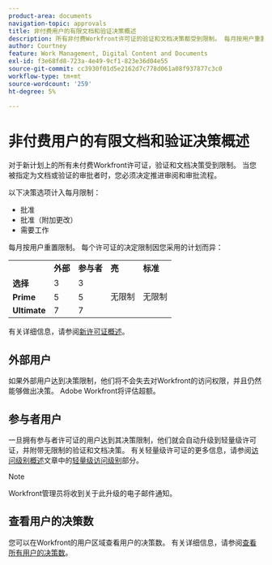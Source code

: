 ```yaml
---
product-area: documents
navigation-topic: approvals
title: 非付费用户的有限文档和验证决策概述 
description: 所有非付费Workfront许可证的验证和文档决策都受到限制。 每月按用户重置限制。
author: Courtney
feature: Work Management, Digital Content and Documents
exl-id: f3e68fd8-723a-4e49-9cf1-823e36d04e55
source-git-commit: cc3930f01d5e2162d7c778d061a08f937877c3c0
workflow-type: tm+mt
source-wordcount: '259'
ht-degree: 5%

---
```


# 非付费用户的有限文档和验证决策概述

对于新计划上的所有未付费Workfront许可证，验证和文档决策受到限制。 当您被指定为文档或验证的审批者时，您必须决定推进审阅和审批流程。

以下决策选项计入每月限制：

* 批准
* 批准（附加更改）
* 需要工作

每月按用户重置限制。 每个许可证的决定限制因您采用的计划而异：

<table>
  <tr>
   <td> 
   </td>
   <td><strong>外部</strong> 
   </td>
   <td><strong>参与者</strong> 
   </td>
   <td><strong>亮</strong> 
   </td>
   <td><strong>标准</strong> 
   </td>
  </tr>
  <tr>
   <td><strong>选择</strong> 
   </td>
   <td>3 
   </td>
   <td>3 
   </td>
   <td rowspan="3" >无限制 
   </td>
   <td rowspan="3" >无限制 
   </td>
  </tr>
  <tr>
   <td><strong>Prime</strong> 
   </td>
   <td>5 
   </td>
   <td>5 
   </td>
  </tr>
  <tr>
   <td><strong>Ultimate</strong> 
   </td>
   <td>7 
   </td>
   <td>7 
   </td>
  </tr>
</table>

有关详细信息，请参阅[新许可证概述](/help/quicksilver/administration-and-setup/add-users/how-access-levels-work/licenses-overview.md)。

## 外部用户

如果外部用户达到决策限制，他们将不会失去对Workfront的访问权限，并且仍然能够做出决策。 Adobe Workfront将评估超额。

## 参与者用户

一旦拥有参与者许可证的用户达到其决策限制，他们就会自动升级到轻量级许可证，并附带无限制的验证和文档决策。 有关轻量级许可证的更多信息，请参阅[访问级别概述](/help/quicksilver/administration-and-setup/add-users/how-access-levels-work/access-level-overview.md)文章中的[轻量级访问级别](/help/quicksilver/administration-and-setup/add-users/how-access-levels-work/access-level-overview.md)部分。

>[!NOTE]
>
>Workfront管理员将收到关于此升级的电子邮件通知。


## 查看用户的决策数

您可以在Workfront的用户区域查看用户的决策数。 有关详细信息，请参阅[查看所有用户的决策数](/help/quicksilver/review-and-approve-work/tips-tricks-troubleshooting-approvals/view-number-of-decisions-for-users.md)。
